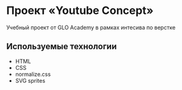 # Проект «Youtube Concept»
Учебный проект от GLO Academy в рамках интесива по верстке
## Используемые технологии
- HTML
- CSS
- normalize.css
- SVG sprites
